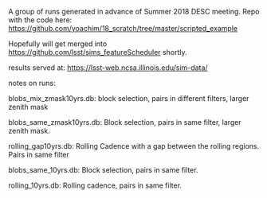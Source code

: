 A group of runs generated in advance of Summer 2018 DESC meeting. Repo with the code here:
https://github.com/yoachim/18_scratch/tree/master/scripted_example

Hopefully will get merged into https://github.com/lsst/sims_featureScheduler shortly.

results served at: https://lsst-web.ncsa.illinois.edu/sim-data/


notes on runs:

blobs_mix_zmask10yrs.db: block selection, pairs in different filters, larger zenith mask  

blobs_same_zmask10yrs.db: Block selection, pairs in same filter, larger zenith mask.

rolling_gap10yrs.db: Rolling Cadence with a gap between the rolling regions. Pairs in same filter

blobs_same_10yrs.db:  Block selection, pairs in same filter. 

rolling_10yrs.db: Rolling cadence, pairs in same filter.

